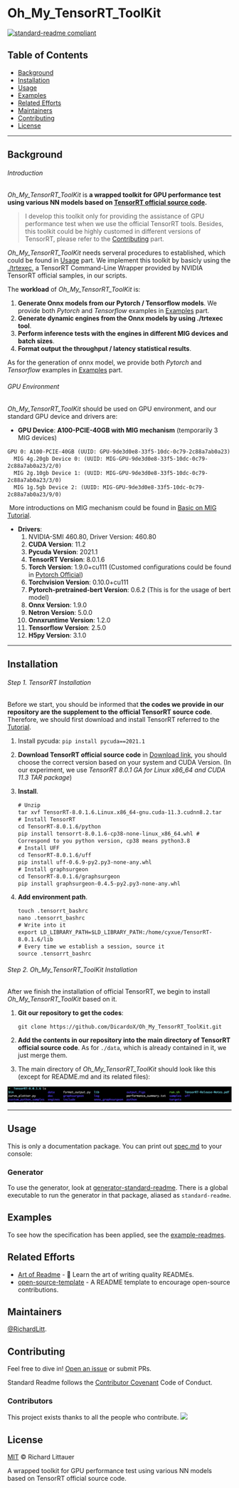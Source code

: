 # Oh_My_TensorRT_ToolKit

[![standard-readme compliant](https://img.shields.io/badge/readme%20style-standard-brightgreen.svg?style=flat-square)](https://github.com/RichardLitt/standard-readme)

## Table of Contents

- [Background](#background)
- [Installation](#installation)
- [Usage](#usage)
- [Examples](#examples)
- [Related Efforts](#related-efforts)
- [Maintainers](#maintainers)
- [Contributing](#contributing)
- [License](#license)

--------

## Background

###### Introduction

*Oh_My_TensorRT_ToolKit* is **a wrapped toolkit for GPU performance test using various NN models based on [TensorRT official source code](https://github.com/NVIDIA/TensorRT).** 

> I develop this toolkit only for providing the assistance of GPU performance test when we use the official TensorRT tools. Besides, this toolkit could be highly customed in different versions of TensorRT, please refer to the [Contributing](#contributing) part.

 *Oh_My_TensorRT_ToolKit* needs serveral procedures to established, which could be found in [Usage](#usage) part. We implement this toolkit by basicly using the [./trtexec](https://github.com/NVIDIA/TensorRT/tree/master/samples/opensource/trtexec), a TensorRT Command-Line Wrapper provided by NVIDIA TensorRT official samples, in our scripts.

The **workload** of *Oh_My_TensorRT_ToolKit* is:

1. **Generate Onnx models from our Pytorch / Tensorflow models**. We provide both *Pytorch* and *Tensorflow* examples in [Examples](#examples) part.
2. **Generate dynamic engines from the Onnx models by using ./trtexec tool**.
3. **Perform inference tests with the engines in different MIG devices and batch sizes**.
4. **Format output the throughput / latency statistical results**.

As for the generation of onnx model, we provide both *Pytorch* and *Tensorflow* examples in [Examples](#examples) part.

###### GPU Environment

 *Oh_My_TensorRT_ToolKit* should be used on GPU environment, and our standard GPU device and drivers are:

- **GPU Device**: **A100-PCIE-40GB with MIG mechanism** (temporarily 3 MIG devices)

```shell
GPU 0: A100-PCIE-40GB (UUID: GPU-9de3d0e8-33f5-10dc-0c79-2c88a7ab0a23)
  MIG 4g.20gb Device 0: (UUID: MIG-GPU-9de3d0e8-33f5-10dc-0c79-2c88a7ab0a23/2/0)
  MIG 2g.10gb Device 1: (UUID: MIG-GPU-9de3d0e8-33f5-10dc-0c79-2c88a7ab0a23/3/0)
  MIG 1g.5gb Device 2: (UUID: MIG-GPU-9de3d0e8-33f5-10dc-0c79-2c88a7ab0a23/9/0)
```

​	More introductions on MIG mechanism could be found in [Basic on MIG Tutorial](https://github.com/DicardoX/Oh_My_TensorRT_ToolKit/blob/main/docs/Basic_on_MIG.md).

- **Drivers**:
    1. NVIDIA-SMI 460.80, Driver Version: 460.80
    2. **CUDA Version**: 11.2
    3. **Pycuda Version**: 2021.1
    4. **TensorRT Version**: 8.0.1.6
    5. **Torch Version**: 1.9.0+cu111 (Customed configurations could be found in [Pytorch Official](https://pytorch.org/get-started/locally/))
    6. **Torchvision Version**: 0.10.0+cu111
    7. **Pytorch-pretrained-bert Version**: 0.6.2 (This is for the usage of bert model)
    8. **Onnx Version**: 1.9.0
    9. **Netron Version**: 5.0.0
    10. **Onnxruntime Version**: 1.2.0
    11. **Tensorflow Version**: 2.5.0
    12. **H5py Version**: 3.1.0

------------

## Installation

###### Step 1. TensorRT Installation

Before we start, you should be informed that **the codes we provide in our repository are the supplement to the official TensorRT source code**. Therefore, we should first download and install TensorRT referred to the [Tutorial](https://blog.csdn.net/zong596568821xp/article/details/86077553).

1. Install pycuda: `pip install pycuda==2021.1`

2. **Download TensorRT official source code** in [Download link](https://developer.nvidia.com/nvidia-tensorrt-download), you should choose the correct version based on your system and CUDA Version. (In our experiment, we use *TensorRT 8.0.1 GA for Linux x86_64 and CUDA 11.3 TAR package*)

3. **Install**. 

    ```shell
    # Unzip
    tar xvf TensorRT-8.0.1.6.Linux.x86_64-gnu.cuda-11.3.cudnn8.2.tar
    # Install TensorRT
    cd TensorRT-8.0.1.6/python
    pip install tensorrt-8.0.1.6-cp38-none-linux_x86_64.whl	# Correspond to you python version, cp38 means python3.8
    # Install UFF
    cd TensorRT-8.0.1.6/uff
    pip install uff-0.6.9-py2.py3-none-any.whl
    # Install graphsurgeon
    cd TensorRT-8.0.1.6/graphsurgeon
    pip install graphsurgeon-0.4.5-py2.py3-none-any.whl
    ```

4. **Add environment path**. 

    ```shell
    touch .tensorrt_bashrc
    nano .tensorrt_bashrc
    # Write into it
    export LD_LIBRARY_PATH=$LD_LIBRARY_PATH:/home/cyxue/TensorRT-8.0.1.6/lib
    # Every time we establish a session, source it
    source .tensorrt_bashrc
    ```

###### Step 2. Oh_My_TensorRT_ToolKit Installation

After we finish the installation of official TensorRT, we begin to install *Oh_My_TensorRT_ToolKit* based on it.

1. **Git our repository to get the codes**:

    ```shell
    git clone https://github.com/DicardoX/Oh_My_TensorRT_ToolKit.git
    ```

2. **Add the contents in our repository into the main directory of TensorRT official source code**. As for `./data`, which is already contained in it, we just merge them.

3. The main directory of *Oh_My_TensorRT_ToolKit* should look like this (except for README.md and its related files):

<img src="./cut/main_dir.png" alt="avatar" style="zoom:50%;" />

-----------

## Usage

This is only a documentation package. You can print out [spec.md](spec.md) to your console:



### Generator

To use the generator, look at [generator-standard-readme](https://github.com/RichardLitt/generator-standard-readme). There is a global executable to run the generator in that package, aliased as `standard-readme`.

## Examples

To see how the specification has been applied, see the [example-readmes](example-readmes/).

## Related Efforts

- [Art of Readme](https://github.com/noffle/art-of-readme) - 💌 Learn the art of writing quality READMEs.
- [open-source-template](https://github.com/davidbgk/open-source-template/) - A README template to encourage open-source contributions.

## Maintainers

[@RichardLitt](https://github.com/RichardLitt).

## Contributing

Feel free to dive in! [Open an issue](https://github.com/RichardLitt/standard-readme/issues/new) or submit PRs.

Standard Readme follows the [Contributor Covenant](http://contributor-covenant.org/version/1/3/0/) Code of Conduct.

### Contributors

This project exists thanks to all the people who contribute. 
<a href="https://github.com/RichardLitt/standard-readme/graphs/contributors"><img src="https://opencollective.com/standard-readme/contributors.svg?width=890&button=false" /></a>


## License

[MIT](LICENSE) © Richard Littauer

A wrapped toolkit for GPU performance test using various NN models based on TensorRT official source code.
